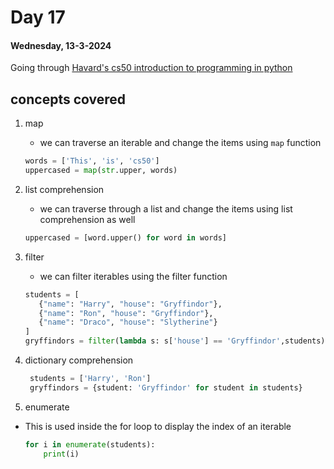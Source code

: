 # Day 17

#### Wednesday, 13-3-2024

Going through [Havard's cs50 introduction to programming in python]('https://www.youtube.com/watch?v=nLRL_NcnK-4')

## concepts covered

1. map

   - we can traverse an iterable and change the items using `map` function

   ```python
   words = ['This', 'is', 'cs50']
   uppercased = map(str.upper, words)
   ```

2. list comprehension

   - we can traverse through a list and change the items using list comprehension as well

   ```python
   uppercased = [word.upper() for word in words]
   ```

3. filter
   - we can filter iterables using the filter function
   ```python
   students = [
      {"name": "Harry", "house": "Gryffindor"},
      {"name": "Ron", "house": "Gryffindor"},
      {"name": "Draco", "house": "Slytherine"}
   ]
   gryffindors = filter(lambda s: s['house'] == 'Gryffindor',students)
   ```
4. dictionary comprehension
   ```python
    students = ['Harry', 'Ron']
    gryffindors = {student: 'Gryffindor' for student in students}
   ```
5. enumerate

- This is used inside the for loop to display the index of an iterable

    ```python
    for i in enumerate(students):
        print(i)
    ```
